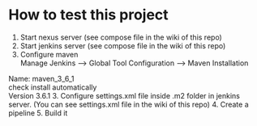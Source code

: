 # How to test this project

1. Start nexus server (see compose file in the wiki of this repo)
2. Start jenkins server (see compose file in the wiki of this repo)
3. Configure maven </br>
   Manage Jenkins --> Global Tool Configuration --> Maven Installation
  
  Name: maven_3_6_1 </br>
  check install automatically </br>
  Version 3.6.1
3. Configure settings.xml file inside .m2 folder in jenkins server. (You can see settings.xml file in the wiki of this repo)
4. Create a pipeline 
5. Build it
